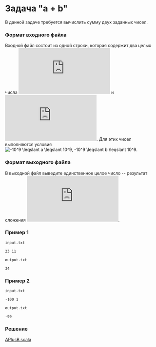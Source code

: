 # Задача "a + b"

В данной задаче требуется вычислить сумму двух заданных чисел.

### Формат входного файла

Входной файл состоит из одной строки, которая содержит два целых числа ![a](https://latex.codecogs.com/svg.latex?a) и ![b](https://latex.codecogs.com/svg.latex?b).  Для этих чисел выполняются условия ![-10^9 \leqslant a \leqslant 10^9, -10^9 \leqslant b \leqslant 10^9](https://latex.codecogs.com/svg.latex?-10^9%20\leqslant%20a%20\leqslant%2010^9,%20-10^9%20\leqslant%20b%20\leqslant%2010^9).

### Формат выходного файла

В выходной файл выведите единственное целое число -- результат сложения ![a + b](https://latex.codecogs.com/svg.latex?a+b).

### Пример 1

`input.txt`
```
23 11
```

`output.txt`
```
34
```

### Пример 2

`input.txt`
```
-100 1
```

`output.txt`
```
-99
```

### Решение

[APlusB.scala](APlusB.scala)
